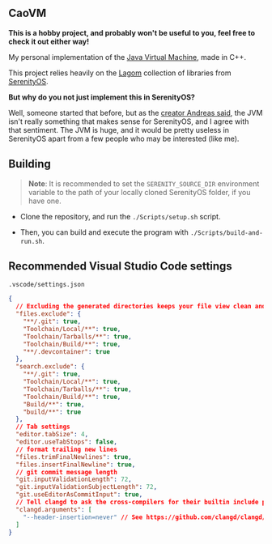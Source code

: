 ## CaoVM

**This is a hobby project, and probably won't be useful to you, feel free to check it out either way!**

My personal implementation of the [Java Virtual Machine](https://docs.oracle.com/javase/specs/jvms/se17/html/index.html), made in C++.

This project relies heavily on the [Lagom](https://github.com/SerenityOS/serenity/tree/master/Meta/Lagom) collection of libraries from [SerenityOS](https://github.com/SerenityOS/serenity).

**But why do you not just implement this in SerenityOS?**

Well, someone started that before, but as the [creator Andreas said](https://github.com/SerenityOS/serenity/pull/11500#issuecomment-1003134109), the JVM isn't really something that makes sense for SerenityOS, and I agree with that sentiment. The JVM is huge, and it would be pretty useless in SerenityOS apart from a few people who may be interested (like me).

## Building

> **Note**:
> It is recommended to set the `SERENITY_SOURCE_DIR` environment variable to the path of your locally cloned SerenityOS folder, if you have one.

- Clone the repository, and run the `./Scripts/setup.sh` script.

- Then, you can build and execute the program with `./Scripts/build-and-run.sh`.

## Recommended Visual Studio Code settings

`.vscode/settings.json`

```json
{
  // Excluding the generated directories keeps your file view clean and speeds up search.
  "files.exclude": {
    "**/.git": true,
    "Toolchain/Local/**": true,
    "Toolchain/Tarballs/**": true,
    "Toolchain/Build/**": true,
    "**/.devcontainer": true
  },
  "search.exclude": {
    "**/.git": true,
    "Toolchain/Local/**": true,
    "Toolchain/Tarballs/**": true,
    "Toolchain/Build/**": true,
    "Build/**": true,
    "build/**": true
  },
  // Tab settings
  "editor.tabSize": 4,
  "editor.useTabStops": false,
  // format trailing new lines
  "files.trimFinalNewlines": true,
  "files.insertFinalNewline": true,
  // git commit message length
  "git.inputValidationLength": 72,
  "git.inputValidationSubjectLength": 72,
  "git.useEditorAsCommitInput": true,
  // Tell clangd to ask the cross-compilers for their builtin include paths
  "clangd.arguments": [
    "--header-insertion=never" // See https://github.com/clangd/clangd/issues/1247
  ]
}
```

